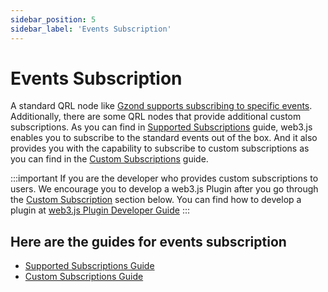 ```yaml
---
sidebar_position: 5
sidebar_label: 'Events Subscription'
---
```


# Events Subscription

A standard QRL node like [Gzond supports subscribing to specific events](https://geth.ethereum.org/docs/interacting-with-geth/rpc/pubsub#supported-subscriptions). Additionally, there are some QRL nodes that provide additional custom subscriptions. As you can find in [Supported Subscriptions](/guides/events_subscriptions/supported_subscriptions) guide, web3.js enables you to subscribe to the standard events out of the box. And it also provides you with the capability to subscribe to custom subscriptions as you can find in the [Custom Subscriptions](/guides/events_subscriptions/custom_subscriptions) guide.

:::important
If you are the developer who provides custom subscriptions to users. We encourage you to develop a web3.js Plugin after you go through the [Custom Subscription](#custom-subscription) section below. You can find how to develop a plugin at [web3.js Plugin Developer Guide](/guides/web3_plugin_guide/plugin_authors)
:::

## Here are the guides for events subscription

-   [Supported Subscriptions Guide](/guides/events_subscriptions/supported_subscriptions)
-   [Custom Subscriptions Guide](/guides/events_subscriptions/custom_subscriptions)
